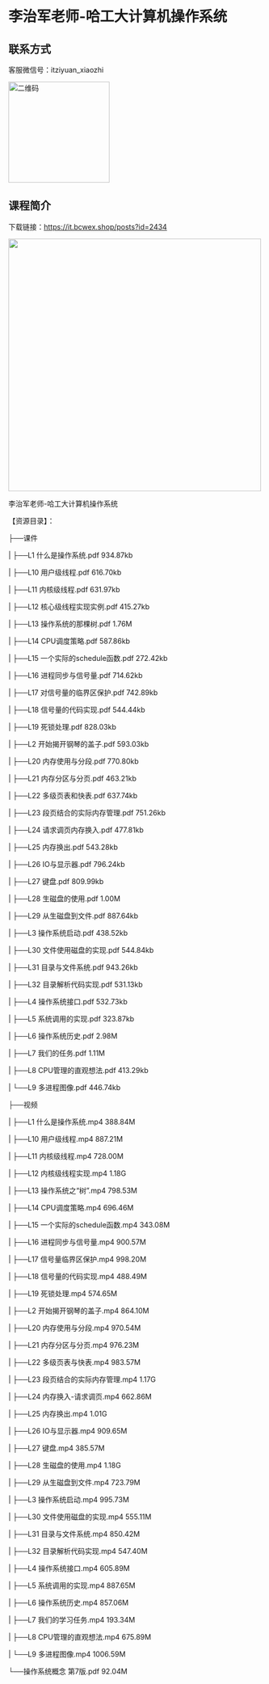 # 李治军老师-哈工大计算机操作系统

## 联系方式

客服微信号：itziyuan_xiaozhi

<img src="https://ziyuanyun.oss-cn-guangzhou.aliyuncs.com/common/20240614073449/666b82192834a.jpg" width="200" height="200" alt="二维码">

## 课程简介

下载链接：https://it.bcwex.shop/posts?id=2434

<img src="https://ziyuanyun.oss-cn-guangzhou.aliyuncs.com/yun/20240515183953/664490f9b42b1.jpg" width="500" alt="">

  李治军老师-哈工大计算机操作系统



 【资源目录】：

 ├──课件

 | ├──L1 什么是操作系统.pdf 934.87kb

 | ├──L10 用户级线程.pdf 616.70kb

 | ├──L11 内核级线程.pdf 631.97kb

 | ├──L12 核心级线程实现实例.pdf 415.27kb

 | ├──L13 操作系统的那棵树.pdf 1.76M

 | ├──L14 CPU调度策略.pdf 587.86kb

 | ├──L15 一个实际的schedule函数.pdf 272.42kb

 | ├──L16 进程同步与信号量.pdf 714.62kb

 | ├──L17 对信号量的临界区保护.pdf 742.89kb

 | ├──L18 信号量的代码实现.pdf 544.44kb

 | ├──L19 死锁处理.pdf 828.03kb

 | ├──L2 开始揭开钢琴的盖子.pdf 593.03kb

 | ├──L20 内存使用与分段.pdf 770.80kb

 | ├──L21 内存分区与分页.pdf 463.21kb

 | ├──L22 多级页表和快表.pdf 637.74kb

 | ├──L23 段页结合的实际内存管理.pdf 751.26kb

 | ├──L24 请求调页内存换入.pdf 477.81kb

 | ├──L25 内存换出.pdf 543.28kb

 | ├──L26 IO与显示器.pdf 796.24kb

 | ├──L27 键盘.pdf 809.99kb

 | ├──L28 生磁盘的使用.pdf 1.00M

 | ├──L29 从生磁盘到文件.pdf 887.64kb

 | ├──L3 操作系统启动.pdf 438.52kb

 | ├──L30 文件使用磁盘的实现.pdf 544.84kb

 | ├──L31 目录与文件系统.pdf 943.26kb

 | ├──L32 目录解析代码实现.pdf 531.13kb

 | ├──L4 操作系统接口.pdf 532.73kb

 | ├──L5 系统调用的实现.pdf 323.87kb

 | ├──L6 操作系统历史.pdf 2.98M

 | ├──L7 我们的任务.pdf 1.11M

 | ├──L8 CPU管理的直观想法.pdf 413.29kb

 | └──L9 多进程图像.pdf 446.74kb

 ├──视频

 | ├──L1 什么是操作系统.mp4 388.84M

 | ├──L10 用户级线程.mp4 887.21M

 | ├──L11 内核级线程.mp4 728.00M

 | ├──L12 内核级线程实现.mp4 1.18G

 | ├──L13 操作系统之“树”.mp4 798.53M

 | ├──L14 CPU调度策略.mp4 696.46M

 | ├──L15 一个实际的schedule函数.mp4 343.08M

 | ├──L16 进程同步与信号量.mp4 900.57M

 | ├──L17 信号量临界区保护.mp4 998.20M

 | ├──L18 信号量的代码实现.mp4 488.49M

 | ├──L19 死锁处理.mp4 574.65M

 | ├──L2 开始揭开钢琴的盖子.mp4 864.10M

 | ├──L20 内存使用与分段.mp4 970.54M

 | ├──L21 内存分区与分页.mp4 976.23M

 | ├──L22 多级页表与快表.mp4 983.57M

 | ├──L23 段页结合的实际内存管理.mp4 1.17G

 | ├──L24 内存换入-请求调页.mp4 662.86M

 | ├──L25 内存换出.mp4 1.01G

 | ├──L26 IO与显示器.mp4 909.65M

 | ├──L27 键盘.mp4 385.57M

 | ├──L28 生磁盘的使用.mp4 1.18G

 | ├──L29 从生磁盘到文件.mp4 723.79M

 | ├──L3 操作系统启动.mp4 995.73M

 | ├──L30 文件使用磁盘的实现.mp4 555.11M

 | ├──L31 目录与文件系统.mp4 850.42M

 | ├──L32 目录解析代码实现.mp4 547.40M

 | ├──L4 操作系统接口.mp4 605.89M

 | ├──L5 系统调用的实现.mp4 887.65M

 | ├──L6 操作系统历史.mp4 857.06M

 | ├──L7 我们的学习任务.mp4 193.34M

 | ├──L8 CPU管理的直观想法.mp4 675.89M

 | └──L9 多进程图像.mp4 1006.59M

 └──操作系统概念 第7版.pdf 92.04M

  